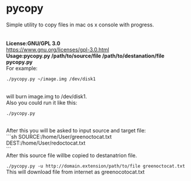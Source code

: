 # pycopy
Simple utility to copy files in mac os x console with progress.<br></br>
<br>
<b>License:GNU/GPL 3.0</b><br>
https://www.gnu.org/licenses/gpl-3.0.html
<br>
<b>Usage:pycopy.py /path/to/source/file /path/to/destanation/file<br>
      pycopy.py</b><br>
For example:<br>
```sh
./pycopy.py ~/image.img /dev/disk1
```
<br>
will burn image.img to /dev/disk1.<br>
Also you could run it like this:<br>

`./pycopy.py`

<br>
After this you will be asked to input source and target file:<br>
```sh
SOURCE:/home/User/greenoctocat.txt<br>
DEST:/home/User/redoctocat.txt<br>
```
<br>
After this source file willbe copied to destanatrion file.<br>

`./pycopy.py -u http://domain.extension/path/to/file greenoctocat.txt`
<br>
This will download file from internet as greenocotocat.txt

